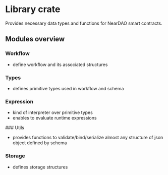 # Library crate
Provides necessary data types and functions for NearDAO smart contracts.

## Modules overview
### Workflow
- define workflow and its associated structures

### Types
- defines primitive types used in workflow and schema

### Expression
- kind of interpreter over primitive types
- enables to evaluate runtime expressions

### Utils
- provides functions to validate/bind/serialize almost any structure of json object defined by schema

### Storage
- defines storage structures
